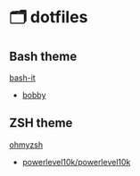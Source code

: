 # 🗂️ dotfiles

## Bash theme
[bash-it](https://github.com/Bash-it/bash-it)
* [bobby](https://github.com/Bash-it/bash-it/blob/master/themes/bobby/bobby.theme.bash)

## ZSH theme
[ohmyzsh](https://github.com/ohmyzsh/ohmyzsh)
* [powerlevel10k/powerlevel10k](https://github.com/romkatv/powerlevel10k)

